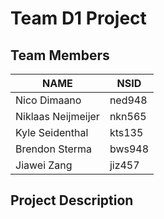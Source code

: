 Team D1 Project
===============
Team Members
------------
|   **NAME**        |**NSID**|
|-------------------|--------|
|Nico Dimaano       | ned948 | 
|Niklaas Neijmeijer | nkn565 |
|Kyle Seidenthal    | kts135 |
|Brendon Sterma     | bws948 |
|Jiawei Zang        | jiz457 |

Project Description
-------------------


